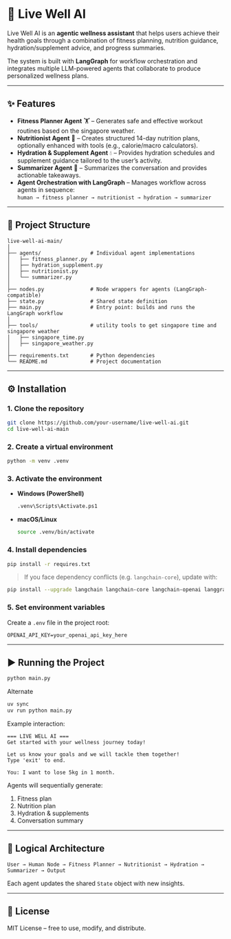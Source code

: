 # 🧘 Live Well AI

Live Well AI is an **agentic wellness assistant** that helps users achieve their health goals through a combination of fitness planning, nutrition guidance, hydration/supplement advice, and progress summaries.  

The system is built with **LangGraph** for workflow orchestration and integrates multiple LLM-powered agents that collaborate to produce personalized wellness plans.  

---

## ✨ Features

- **Fitness Planner Agent** 🏋️ – Generates safe and effective workout routines based on the singapore weather.  
- **Nutritionist Agent** 🥗 – Creates structured 14-day nutrition plans, optionally enhanced with tools (e.g., calorie/macro calculators).  
- **Hydration & Supplement Agent** 💧 – Provides hydration schedules and supplement guidance tailored to the user’s activity.  
- **Summarizer Agent** 📝 – Summarizes the conversation and provides actionable takeaways.  
- **Agent Orchestration with LangGraph** – Manages workflow across agents in sequence:  
  `human → fitness planner → nutritionist → hydration → summarizer`  

---

## 📂 Project Structure

```
live-well-ai-main/
│
├── agents/                # Individual agent implementations
│   ├── fitness_planner.py
│   ├── hydration_supplement.py
│   ├── nutritionist.py
│   └── summarizer.py
│
├── nodes.py               # Node wrappers for agents (LangGraph-compatible)
├── state.py               # Shared state definition
├── main.py                # Entry point: builds and runs the LangGraph workflow
│
├── tools/                 # utility tools to get singapore time and singapore weather
│   ├── singapore_time.py
│   ├── singapore_weather.py
│
├── requirements.txt       # Python dependencies
└── README.md              # Project documentation
```

---

## ⚙️ Installation

### 1. Clone the repository
```bash
git clone https://github.com/your-username/live-well-ai.git
cd live-well-ai-main
```

### 2. Create a virtual environment
```bash
python -m venv .venv
```

### 3. Activate the environment
- **Windows (PowerShell)**
  ```bash
  .venv\Scripts\Activate.ps1
  ```
- **macOS/Linux**
  ```bash
  source .venv/bin/activate
  ```

### 4. Install dependencies
```bash
pip install -r requires.txt
```

> If you face dependency conflicts (e.g. `langchain-core`), update with:
```bash
pip install --upgrade langchain langchain-core langchain-openai langgraph
```

### 5. Set environment variables
Create a `.env` file in the project root:

```
OPENAI_API_KEY=your_openai_api_key_here
```

---

## ▶️ Running the Project

```bash
python main.py
```

Alternate

```bash
uv sync
uv run python main.py
```

Example interaction:

```
=== LIVE WELL AI ===
Get started with your wellness journey today!

Let us know your goals and we will tackle them together!
Type 'exit' to end.

You: I want to lose 5kg in 1 month.
```

Agents will sequentially generate:
1. Fitness plan  
2. Nutrition plan  
3. Hydration & supplements  
4. Conversation summary  

---

## 🧩 Logical Architecture

```
User → Human Node → Fitness Planner → Nutritionist → Hydration → Summarizer → Output
```

Each agent updates the shared `State` object with new insights.

---

## 📜 License
MIT License – free to use, modify, and distribute.
